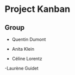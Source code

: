 # Project Kanban

## Group





 - Quentin Dumont

 - Anita Klein

 - Céline Lorentz

 -Laurène Guidet
